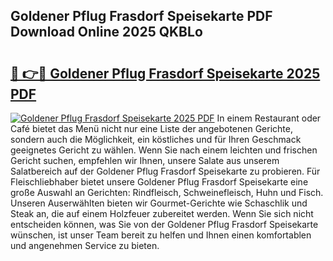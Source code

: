 ## Goldener Pflug Frasdorf Speisekarte PDF Download Online 2025 QKBLo

# <h2><a href="http://gcdpwpe.nevu.top/?p=Goldener+Pflug+Frasdorf+Speisekarte">🔗 👉🔴 Goldener Pflug Frasdorf Speisekarte 2025 PDF</a></h2>

[![Goldener Pflug Frasdorf Speisekarte 2025 PDF](https://i.imgur.com/dBaPXMq.png)](http://gcdpwpe.nevu.top/?p=Goldener+Pflug+Frasdorf+Speisekarte)
In einem Restaurant oder Café bietet das Menü nicht nur eine Liste der angebotenen Gerichte, sondern auch die Möglichkeit, ein köstliches und für Ihren Geschmack geeignetes Gericht zu wählen. Wenn Sie nach einem leichten und frischen Gericht suchen, empfehlen wir Ihnen, unsere Salate aus unserem Salatbereich auf der Goldener Pflug Frasdorf Speisekarte zu probieren. Für Fleischliebhaber bietet unsere Goldener Pflug Frasdorf Speisekarte eine große Auswahl an Gerichten: Rindfleisch, Schweinefleisch, Huhn und Fisch. Unseren Auserwählten bieten wir Gourmet-Gerichte wie Schaschlik und Steak an, die auf einem Holzfeuer zubereitet werden. Wenn Sie sich nicht entscheiden können, was Sie von der Goldener Pflug Frasdorf Speisekarte wünschen, ist unser Team bereit zu helfen und Ihnen einen komfortablen und angenehmen Service zu bieten.
